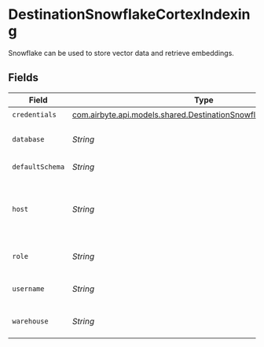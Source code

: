 # DestinationSnowflakeCortexIndexing

Snowflake can be used to store vector data and retrieve embeddings.


## Fields

| Field                                                                                                                               | Type                                                                                                                                | Required                                                                                                                            | Description                                                                                                                         | Example                                                                                                                             |
| ----------------------------------------------------------------------------------------------------------------------------------- | ----------------------------------------------------------------------------------------------------------------------------------- | ----------------------------------------------------------------------------------------------------------------------------------- | ----------------------------------------------------------------------------------------------------------------------------------- | ----------------------------------------------------------------------------------------------------------------------------------- |
| `credentials`                                                                                                                       | [com.airbyte.api.models.shared.DestinationSnowflakeCortexCredentials](../../models/shared/DestinationSnowflakeCortexCredentials.md) | :heavy_check_mark:                                                                                                                  | N/A                                                                                                                                 |                                                                                                                                     |
| `database`                                                                                                                          | *String*                                                                                                                            | :heavy_check_mark:                                                                                                                  | Enter the name of the database that you want to sync data into                                                                      | AIRBYTE_DATABASE                                                                                                                    |
| `defaultSchema`                                                                                                                     | *String*                                                                                                                            | :heavy_check_mark:                                                                                                                  | Enter the name of the default schema                                                                                                | AIRBYTE_SCHEMA                                                                                                                      |
| `host`                                                                                                                              | *String*                                                                                                                            | :heavy_check_mark:                                                                                                                  | Enter the account name you want to use to access the database. This is usually the identifier before .snowflakecomputing.com        | AIRBYTE_ACCOUNT                                                                                                                     |
| `role`                                                                                                                              | *String*                                                                                                                            | :heavy_check_mark:                                                                                                                  | Enter the role that you want to use to access Snowflake                                                                             | AIRBYTE_ROLE                                                                                                                        |
| `username`                                                                                                                          | *String*                                                                                                                            | :heavy_check_mark:                                                                                                                  | Enter the name of the user you want to use to access the database                                                                   | AIRBYTE_USER                                                                                                                        |
| `warehouse`                                                                                                                         | *String*                                                                                                                            | :heavy_check_mark:                                                                                                                  | Enter the name of the warehouse that you want to sync data into                                                                     | AIRBYTE_WAREHOUSE                                                                                                                   |